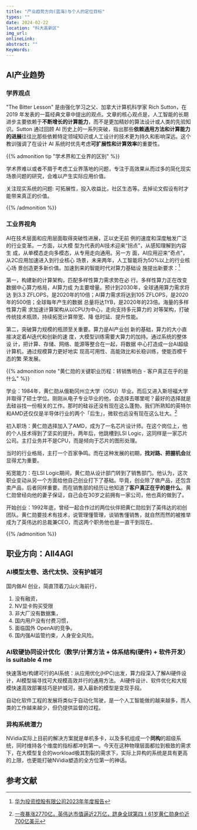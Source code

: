 ```yaml
---
title: "产业趋势方向(蓝海)与个人的定位目标"
types: ""
date: 2024-02-22
location: "科大高新区"
img_url: 
onlineLink: 
abstract: ""
KeyWords:
---
```


## AI产业趋势

### 学界观点

"The Bitter Lesson" 是由强化学习之父、加拿大计算机科学家 Rich Sutton，在 2019 年发表的一篇经典文章中提出的观点。文章的核心观点是，人工智能的长期进步主要依赖于**不断增长的计算能力**，而不是更加精妙的算法设计或人类的先验知识。Sutton 通过回顾 AI 历史上的一系列突破，指出那些**依赖通用方法和计算能力的进展**往往比那些依赖特定领域知识或人工设计的技术更为持久和影响深远。这个教训强调了在设计 AI 系统时优先考虑**可扩展性和计算效率**的重要性。

{{% admonition tip "学术界和工业界的区别" %}}

学术界难以或者不屑于考虑工业界落地的问题，专注于高效果从而过多的简化现实场景问题的研究，会难以产生实际应用价值。

关注现实系统的问题: 可拓展性，投入收益比，社区生态等。去掉论文假设有时才能带来真正的价值。

{{% /admonition %}}

### 工业界视角

AI在技术层面和应用层面取得突破性进展，正以史无前
例的速度和深度触发广泛的行业变革。一方面，以大模
型为代表的AI技术迎来“拐点”，从感知理解到内容生
成，从单模态走向多模态，从专用走向通用。另一方
面，AI应用迎来“奇点”，从2C应用加速进入到行业核心
场景，未来两年，人工智能将为50%以上的行业核心场
景创造更多新价值。加速到来的智能时代对算力基础设
施提出新要求：[^3]

第一，构建新的计算架构，匹配多样性算力需求势在必
行。多样性算力正在改变数据中心算力格局，AI算力成
为主要增量。预计到2030年，全球通用算力需求将达
到3.3 ZFLOPS，是2020年的10倍；AI算力需求将达到105 ZFLOPS，是2020年的500倍；全球每年产生的数据
总量将达1YB，是2020年的23倍。海量的多样性算力需
求加速计算架构从以CPU为中心，走向支持多元算力的
对等架构，打破传统技术瓶颈，持续拓宽计算带宽、降
低时延、提升性能。

第二，突破算力规模的瓶颈至关重要。算力是AI产业创
新的基础，算力的大小直接决定着AI迭代和创新的速
度，大模型训练需要大算力的加持。通过系统的整体设
计，把计算、存储、网络、能源等整合在一起，将数据
中心打造成一台AI超级计算机，通过规模算力更好地实
现高可用性、高能效比和长稳训练，使能百模千态的繁
荣发展。

{{% admonition note "黄仁勋的关键职业历程：转销售明白 - 客户真正在乎的是什么" %}}

学业：1984年，黄仁勋从俄勒冈州立大学（OSU）毕业。而后又进入斯坦福大学并取得了硕士学位。刚刚从电子专业毕业的他，会选择去哪里呢？最好的选择就是去硅谷找一份相关的工作。那时的硅谷还没有现在这么蓬勃，我们所熟知的英特尔和AMD还仅仅是半导体行业的两个「后生」，微软也远没有现在这么壮大。[^2]

初入职场：黄仁勋选择加入了AMD，成为了一名芯片设计师。在这个岗位上，他的个人技术得到了坚实的提升。两年后，他跳槽到LSI Logic，这同样是一家芯片公司。主打业务并不是CPU，而是倾向于芯片的图形处理。

当时的行业格局，主打一个百家争鸣。而在这种发展的初期，**找对路、把握机会**就显得尤为重要。

拓宽能力：在LSI Logic期间，黄仁勋从设计部门转到了销售部门。他认为，这次职业变动从另一个方面给他自己创业打下了基础。毕竟，创业除了做产品，还包含卖产品，后者同样重要。而在销售部的经历让他知道了**客户真正在乎的是什么**。黄仁勋曾经向他的妻子保证，自己会在30岁之前拥有一家公司，他也真的做到了。

开始创业：1992年底，曾经一起合作过的两位伙伴把黄仁勋拉到了英伟达的初创团队。黄仁勋要技术有技术，说管理懂管理，谈销售懂销售，就自然而然的被推举成为了英伟达的总裁兼CEO，而这两个职务他也是一直干到现在。

[^2]: [一夜暴涨2770亿，英伟达市值逼近2万亿，跻身全球第四！61岁黄仁勋身价近700亿美元](https://mp.weixin.qq.com/s/9BKa9xhKWFkZ67846mWoHg)

{{% /admonition %}}

## 职业方向：All4AGI

### AI模型太卷、迭代太快、没有护城河

国内做AI 创业，简直顶着刀山火海前行，

1. 没有融资，
2. NV显卡购买受限
3. 非大厂没有数据集，
4. 国内用户没有付费习惯，
5. 面临国外 OpenAI的竞争。
6. 国内强AI监管约束，人身安全风险。

### AI软硬协同设计优化（数学/计算方法 + 体系结构(硬件) + 软件开发） is suitable 4 me


快速落地/构建可行的AI系统：从应用优化(HPC)出发，算力段深入了解AI硬件设计，AI模型端寻找可大规模高效并行的通用方法。 AI硬件设计、软件优化和大规模快速高效部署技巧是护城河，接入最新的模型是变现手段。

自动化软件工程的发展将类似于自动化驾驶，是一个人工智能做的越来越多，而人类的工作越来越少，但仍提供监督的过程。

### 异构系统潜力

NVidia实际上目前的解决方案就是单机多卡，以及多机组成一个**同构**的超级系统，同时维持各个维度的指标都冲到第一。今天在这种物理层面都拉到极致的需求下，在大模型复合的workload极其割裂的需求下，实际上异构的系统是具有更高的上限，也更能打破NVidia塑造的全方位第一的神话。



## 参考文献


[^3]: [华为投资控股有限公司2023年年度报告](https://www.huawei.com/cn/annual-report/2023)



